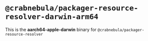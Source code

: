 # `@crabnebula/packager-resource-resolver-darwin-arm64`

This is the **aarch64-apple-darwin** binary for `@crabnebula/packager-resource-resolver`
